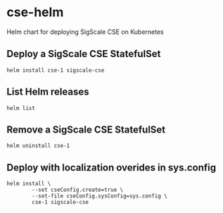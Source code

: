 # cse-helm
Helm chart for deploying SigScale CSE on Kubernetes

## Deploy a SigScale CSE StatefulSet
	helm install cse-1 sigscale-cse

## List Helm releases
	helm list

## Remove a SigScale CSE StatefulSet
	helm uninstall cse-1

## Deploy with localization overides in sys.config
	helm install \
			--set cseConfig.create=true \
			--set-file cseConfig.sysConfig=sys.config \
			cse-1 sigscale-cse

